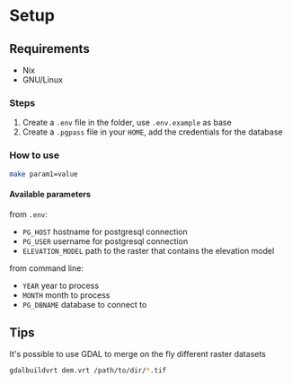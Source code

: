 # Setup

## Requirements
- Nix
- GNU/Linux

### Steps
1. Create a `.env` file in the folder, use `.env.example` as base
2. Create a `.pgpass` file in your `HOME`, add the credentials for the database

### How to use
```bash
make param1=value
```

#### Available parameters
from `.env`:
- `PG_HOST` hostname for postgresql connection
- `PG_USER` username for postgresql connection
- `ELEVATION_MODEL` path to the raster that contains the elevation model
 
from command line:
- `YEAR` year to process
- `MONTH` month to process
- `PG_DBNAME` database to connect to


## Tips
It's possible to use GDAL to merge on the fly different raster datasets
```bash
gdalbuildvrt dem.vrt /path/to/dir/*.tif
```
